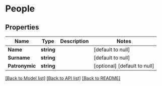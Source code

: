 # People

## Properties
Name | Type | Description | Notes
------------ | ------------- | ------------- | -------------
**Name** | **string** |  | [default to null]
**Surname** | **string** |  | [default to null]
**Patronymic** | **string** |  | [optional] [default to null]

[[Back to Model list]](../README.md#documentation-for-models) [[Back to API list]](../README.md#documentation-for-api-endpoints) [[Back to README]](../README.md)


